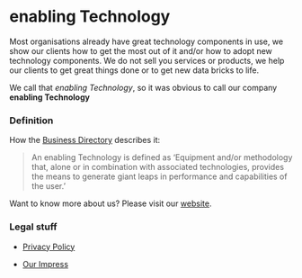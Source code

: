 # enabling Technology

Most organisations already have great technology components in use, we show our clients how to get the most out of it and/or how to adopt new technology components. We do not sell you services or products, we help our clients to get great things done or to get new data bricks to life.

We call that *enabling Technology*, so it was obvious to call our company **enabling Technology**

### Definition

How the [Business Directory](http://www.businessdictionary.com/definition/enabling-technology.html) describes it:

> An enabling Technology is defined as ‘Equipment and/or methodology that, alone or in combination with associated technologies, provides the means to generate giant leaps in performance and capabilities of the user.’

Want to know more about us? Please visit our [website](https://enatec.io/).

### Legal stuff

- [Privacy Policy](https://enatec.io/privacy-policy/)

- [Our Impress](https://enatec.io/impress/)
